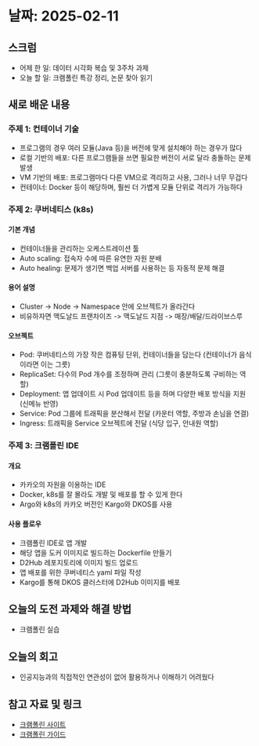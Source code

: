 # 날짜: 2025-02-11

## 스크럼
- 어제 한 일: 데이터 시각화 복습 및 3주차 과제
- 오늘 할 일: 크램폴린 특강 정리, 논문 찾아 읽기

## 새로 배운 내용
### 주제 1: 컨테이너 기술
- 프로그램의 경우 여러 모듈(Java 등)을 버전에 맞게 설치해야 하는 경우가 많다
- 로컬 기반의 배포: 다른 프로그램들을 쓰면 필요한 버전이 서로 달라 충돌하는 문제 발생
- VM 기반의 배포: 프로그램마다 다른 VM으로 격리하고 사용, 그러나 너무 무겁다
- 컨테이너: Docker 등이 해당하며, 훨씬 더 가볍게 모듈 단위로 격리가 가능하다

### 주제 2: 쿠버네티스 (k8s)
#### 기본 개념
- 컨테이너들을 관리하는 오케스트레이션 툴
- Auto scaling: 접속자 수에 따른 유연한 자원 분배
- Auto healing: 문제가 생기면 백업 서버를 사용하는 등 자동적 문제 해결
#### 용어 설명
- Cluster -> Node -> Namespace 안에 오브젝트가 올라간다
- 비유하자면 맥도날드 프랜차이즈 -> 맥도날드 지점 -> 매장/배달/드라이브스루
#### 오브젝트
- Pod: 쿠버네티스의 가장 작은 컴퓨팅 단위, 컨테이너들을 담는다 (컨테이너가 음식이라면 이는 그릇)
- ReplicaSet: 다수의 Pod 개수를 조정하며 관리 (그릇이 충분하도록 구비하는 역할)
- Deployment: 앱 업데이트 시 Pod 업데이트 등을 하며 다양한 배포 방식을 지원 (신메뉴 반영)
- Service: Pod 그룹에 트래픽을 분산해서 전달 (카운터 역할, 주방과 손님을 연결)
- Ingress: 트래픽을 Service 오브젝트에 전달 (식당 입구, 안내원 역할)

### 주제 3: 크램폴린 IDE
#### 개요
- 카카오의 자원을 이용하는 IDE
- Docker, k8s를 잘 몰라도 개발 및 배포를 할 수 있게 한다
- Argo와 k8s의 카카오 버전인 Kargo와 DKOS를 사용
#### 사용 플로우
- 크램폴린 IDE로 앱 개발
- 해당 앱을 도커 이미지로 빌드하는 Dockerfile 만들기
- D2Hub 레포지토리에 이미지 빌드 업로드
- 앱 배포를 위한 쿠버네티스 yaml 파일 작성
- Kargo를 통해 DKOS 클러스터에 D2Hub 이미지를 배포

## 오늘의 도전 과제와 해결 방법
- 크램폴린 실습

## 오늘의 회고
- 인공지능과의 직접적인 연관성이 없어 활용하거나 이해하기 어려웠다

## 참고 자료 및 링크
- [크램폴린 사이트](https://krampoline.kakao.com/)
- [크램폴린 가이드](https://krampoline-help.goorm.io/)
